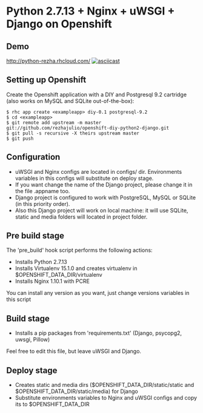Python 2.7.13 + Nginx + uWSGI + Django on Openshift
==================================================

Demo
----
http://python-rezha.rhcloud.com/
[![asciicast](https://asciinema.org/a/98095.png)](https://asciinema.org/a/98095)

Setting up Openshift
--------------------

Create the Openshift application with a DIY and Postgresql 9.2 cartridge (also works on MySQL and SQLite out-of-the-box):

    $ rhc app create <exampleapp> diy-0.1 postgresql-9.2
    $ cd <exampleapp>
    $ git remote add upstream -m master git://github.com/rezhajulio/openshift-diy-python2-django.git
    $ git pull -s recursive -X theirs upstream master
    $ git push


Configuration
-------------
* uWSGI and Nginx configs are located in configs/ dir. Environments variables in this configs will substitute on deploy stage.
* If you want change the name of the Django project, please change it in the file .appname too.
* Django project is configured to work with PostgreSQL, MySQL or SQLite (in this priority order).
* Also this Django project will work on local machine: it will use SQLite, static and media folders will located in project folder.


Pre build stage
---------------

The 'pre_build' hook script performs the following actions:
* Installs Python 2.7.13
* Installs Virtualenv 15.1.0 and creates virtualenv in $OPENSHIFT_DATA_DIR/virtualenv
* Installs Nginx 1.10.1 with PCRE

You can install any version as you want, just change versions variables in this script


Build stage
-----------

* Installs a pip packages from 'requirements.txt' (Django, psycopg2, uwsgi, Pillow)

Feel free to edit this file, but leave uWSGI and Django.


Deploy stage
------------

* Creates static and media dirs ($OPENSHIFT_DATA_DIR/static/static and $OPENSHIFT_DATA_DIR/static/media) for Django
* Substitute environments variables to Nginx and uWSGI configs and copy its to $OPENSHIFT_DATA_DIR


